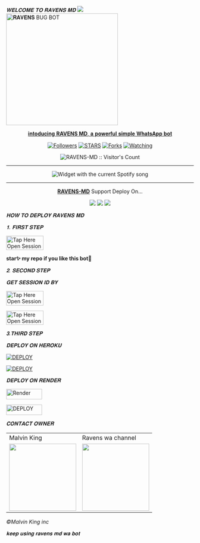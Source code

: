   *𝐖𝐄𝐋𝐂𝐎𝐌𝐄 𝐓𝐎 𝐑𝐀𝐕𝐄𝐍𝐒 𝐌𝐃*
 <a href="https://github.com/DenverCoder1/readme-typing-svg"><img src="https://readme-typing-svg.herokuapp.com?font=Time+New+Roman&color=red&size=25&center=true&vCenter=true&width=600&height=100&lines=I'M+𝐑𝐀𝐕𝐄𝐍𝐒+𝐌𝐃+CREATED+BY+Malvin_.&heart;++;Self-taught+Back-Created+By,;Malvin+King+Tech+Am+The,;Best+Is+Bot+For+You+To,;Deploy..<3"></a>
 <a href="https://whatsapp.com/channel/0029Vac8SosLY6d7CAFndv3Z">
 <img alt="𝐑𝐀𝐕𝐄𝐍𝐒 BUG BOT" height="300" src="https://telegra.ph/file/dc73e16b9988c7c56b56f.jpg">
  
</h1> 
<p align="center">𝐢𝐧𝐭𝐨𝐝𝐮𝐜𝐢𝐧𝐠 <b>RAVENS MD</b>, 𝐚 𝐩𝐨𝐰𝐞𝐫𝐟𝐮𝐥 𝐬𝐢𝐦𝐩𝐥𝐞 𝐖𝐡𝐚𝐭𝐬𝐀𝐩𝐩 𝐛𝐨𝐭 </p>

</p>
  <p align="center">
<a href="https://github.com/kingmalvn?tab=followers"><img title="Followers" src="https://img.shields.io/github/followers/kingmalvn?label=Followers&style=social"></a>
<a href="https://github.com/kingmalvn/RAVENS-MD/stargazers/"><img title="STARS" src="https://img.shields.io/github/stars/kingmalvn/RAVENS-MD?&style=social"></a>
<a href="https://github.com/kingmalvn/RAVENS-MD/network/members"><img title="Forks" src="https://img.shields.io/github/forks/kingmalvn/RAVENS-MD?style=social"></a>
<a href="https://github.com/kingmalvn/RAVENS-MD/watchers"><img title="Watching" src="https://img.shields.io/github/watchers/kingmalvn/RAVENS-MD?label=Watching&style=social"></a>

</p>
<p align="center"><img src="https://profile-counter.glitch.me/{kingmalvn}/count.svg" alt="RAVENS-MD :: Visitor's Count"/></p>

---


</a>
  <div align="center">
  <img src="https://spogit.vercel.app/api?theme=dark&black=true&scan=true" alt="Widget with the current Spotify song"  />
</div>

---

<p align="center">
  <a href="https://github.com/kingmalvn/RAVENS-MD"><b>RAVENS-MD</b></a> Support Deploy On...
</p>

<p align="center">
  <a href="https://github.com/kingmalvn/RAVENS-MD/blob/main/temp/deploy-on-vps.md"><img src="https://img.shields.io/badge/self hosting-3d1513?style=for-the-badge&logo=serverless&logoColor=FD5750"></a>
  <a href="https://dashboard.heroku.com/new?template=https://github.com/kingmalvn/RAVENS-MD/tree/main"><img src="https://img.shields.io/badge/heroku-9d7acc?style=for-the-badge&logo=heroku&logoColor=430098"></a>
  <a href="https://youtube.com/@MalvinKing_TECH"><img src="https://img.shields.io/badge/CodeSpace-green?colorA=%23ff000&colorB=%23017e40&style=for-the-badge&logo=git&logoColor=white"></a>
</
    
 
 



---





  *𝐇𝐎𝐖 𝐓𝐎 𝐃𝐄𝐏𝐋𝐎𝐘 𝐑𝐀𝐕𝐄𝐍𝐒 𝐌𝐃*

 


  *𝟏. 𝐅𝐈𝐑𝐒𝐓 𝐒𝐓𝐄𝐏* 


<a href="https://github.com/kingmalvn/RAVENS-MD/fork"><img title="Tap Here Open Session Site" src="https://img.shields.io/badge/FORK THIS REPO-h?color=red&style=for-the-badge&logo=msi" width="100" height="38.45"/></a></p>

**star✨ my repo if you like this bot🤖**


   *𝟐. 𝐒𝐄𝐂𝐎𝐍𝐃 𝐒𝐓𝐄𝐏*

  


   *𝐆𝐄𝐓 𝐒𝐄𝐒𝐒𝐈𝐎𝐍 𝐈𝐃 𝐁𝐘*
 

<a href="https://marval-king-2c5016b53af4.herokuapp.com/"><img title="Tap Here Open Session Site" src="https://img.shields.io/badge/Malvin King-h?color=red&style=for-the-badge&logo=msi" width="100" height="38.45"/></a></p>

 

<a href="https://marval-king-2c5016b53af4.herokuapp.com/pair"><img title="Tap Here Open Session Site" src="https://img.shields.io/badge/PAIRING CODE-h?color=red&style=for-the-badge&logo=msi" width="100" height="38.45"/></a></p>


  *𝟑.𝐓𝐇𝐈𝐑𝐃 𝐒𝐓𝐄𝐏*  
 


  *𝐃𝐄𝐏𝐋𝐎𝐘 𝐎𝐍 𝐇𝐄𝐑𝐎𝐊𝐔*

<a
      href='https://signup.heroku.com/' target="_blank"><img alt='DEPLOY' src='https://img.shields.io/badge/-CREAT -purple?style=for-the-badge&logo=heroku&logoColor=white'/></a>



<a
      href='https://dashboard.heroku.com/new?template=https://github.com/kingmalvn/RAVENS-MD/tree/main' target="_blank"><img alt='DEPLOY' src='https://img.shields.io/badge/-DEPLOY-purple?style=for-the-badge&logo=heroku&logoColor=white'/></a>




*𝐃𝐄𝐏𝐋𝐎𝐘 𝐎𝐍 𝐑𝐄𝐍𝐃𝐄𝐑*


<a href='https://dashboard.render.com/register' target="_blank"><img alt='Render' src='https://img.shields.io/badge/CREATE-h?color=black&style=for-the-badge&logo=render' width="96.35" height="28"/></a></p>



<a href='https://dashboard.render.com/select-repo?type=web' target="_blank"><img alt='DEPLOY' src='https://img.shields.io/badge/DEPLOY -h?color=black&style=for-the-badge&logo=render' width="96.35" height="28"/></a></p>


 






 *𝐂𝐎𝐍𝐓𝐀𝐂𝐓 𝐎𝐖𝐍𝐄𝐑*

<table>
  <tr>
    <td>Malvin King</td>
    <td>Ravens wa channel</td>
  </tr>
  <tr>
    <td><a href="https://wa.me/263780934873"><img src="https://telegra.ph/file/c9c6321a00c3b14908cd8.jpg" width="180"</td>
    <td><a href="https://whatsapp.com/channel/0029Vac8SosLY6d7CAFndv3Z"><img src="https://i.imgur.com/ozlwHK1.jpeg" width="180"</td>
  </tr>
</table>


 *©Malvin King inc*






   *𝐤𝐞𝐞𝐩 𝐮𝐬𝐢𝐧𝐠 𝐫𝐚𝐯𝐞𝐧𝐬 𝐦𝐝 𝐰𝐚 𝐛𝐨𝐭*

   
